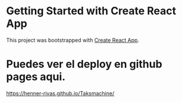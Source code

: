 # Getting Started with Create React App

This project was bootstrapped with [Create React App](https://github.com/facebook/create-react-app).

# Puedes ver el deploy en github pages aqui.
https://henner-rivas.github.io/Taksmachine/
